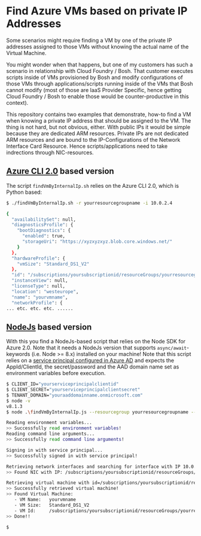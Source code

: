 # Find Azure VMs based on private IP Addresses

Some scenarios might require finding a VM by one of the private IP addresses assigned to those VMs without knowing the actual name of the Virtual Machine.

You might wonder when that happens, but one of my customers has such a scenario in relationship with Cloud Foundry / Bosh. That customer executes scripts inside of VMs provisioned by Bosh and modify configurations of those VMs through applications/scripts running inside of the VMs that Bosh cannot modify (most of those are IaaS Provider Specific, hence getting Cloud Foundry / Bosh to enable those would be counter-productive in this context).

This repository contains two examples that demonstrate, how-to find a VM when knowing a private IP address that should be assigned to the VM. The thing is not hard, but not obvious, either. With public IPs it would be simple because they are dedicated ARM resources. Private IPs are not dedicated ARM resources and are bound to the IP-Configurations of the Network Interface Card Resource. Hence scripts/applications need to take indrections through NIC-resources.

[Azure CLI 2.0](https://docs.microsoft.com/en-us/cli/azure/install-azure-cli?view=azure-cli-latest) based version
-------------------------------
The script `findVmByInternalIp.sh` relies on the Azure CLI 2.0, which is Python based:

```bash
$ ./findVmByInternalIp.sh -r yourresourcegroupname -i 10.0.2.4

{
  "availabilitySet": null,
  "diagnosticsProfile": {
    "bootDiagnostics": {
      "enabled": true,
      "storageUri": "https://xyzxyzxyz.blob.core.windows.net/"
    }
  },
  "hardwareProfile": {
    "vmSize": "Standard_DS1_V2"
  },
  "id": "/subscriptions/yoursubscriptionid/resourceGroups/yourresourcegroup/providers/Microsoft.Compute/virtualMachines/yourvmname",
  "instanceView": null,
  "licenseType": null,
  "location": "westeurope",
  "name": "yourvmname",
  "networkProfile": {
... etc. etc. etc. ......
```

[NodeJs](https://docs.microsoft.com/en-us/nodejs/azure/?view=azure-node-2.0.0) based version
------------------------
With this you find a NodeJs-based script that relies on the Node SDK for Azure 2.0. Note that it needs a NodeJs version that supports `async/await`-keywords (i.e. Node >= 8.x) installed on your machine! Note that this script relies on a [service principal configured in Azure AD](https://docs.microsoft.com/en-us/cli/azure/create-an-azure-service-principal-azure-cli?toc=%2Fazure%2Fazure-resource-manager%2Ftoc.json&view=azure-cli-latest) and expects the AppId/ClientId, the secret/password and the AAD domain name set as environment variables before execution.

```bash
$ CLIENT_ID="yourserviceprincipalclientid"
$ CLIENT_SECRET="yourserviceprincipalclientsecret"
$ TENANT_DOMAIN="youraaddomainname.onmicrosoft.com"
$ node -v
v8.1.3
$ node .\findVmByInternalIp.js --resourcegroup yourresourcegroupname --privateip 10.0.2.5 --subscription yoursubscriptionid

Reading environment variables...
>> Successfully read environment variables!
Reading command line arguments...
>> Successfully read command line arguments!

Signing in with service principal...
>> Successfully signed in with service principal!

Retrieving network interfaces and searching for interface with IP 10.0.2.5...
>> Found NIC with IP: /subscriptions/yoursubscriptionid/resourceGroups/yourresourcegroupname/providers/Microsoft.Network/networkInterfaces/nicname!

Retrieving virtual machine with id=/subscriptions/yoursubscriptionid/resourceGroups/yourresourcegroupname/providers/Microsoft.Compute/virtualMachines/yourvmname...
>> Successfully retrieved virtual machine!
>> Found Virtual Machine:
   - VM Name:   yourvmname
   - VM Size:   Standard_DS1_V2
   - VM Id:     /subscriptions/yoursubscriptionid/resourceGroups/yourresourcegroupname/providers/Microsoft.Compute/virtualMachines/yourvmname
>> Done!!

$
```